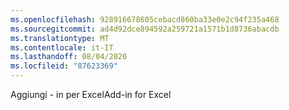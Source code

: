```yaml
---
ms.openlocfilehash: 928916678605cebacd860ba33e0e2c94f235a468
ms.sourcegitcommit: ad4d92dce894592a259721a1571b1d8736abacdb
ms.translationtype: MT
ms.contentlocale: it-IT
ms.lasthandoff: 08/04/2020
ms.locfileid: "87623369"
---
```

<span data-ttu-id="7a0d5-101">Aggiungi \- in per Excel</span><span class="sxs-lookup"><span data-stu-id="7a0d5-101">Add\-in for Excel</span></span>
